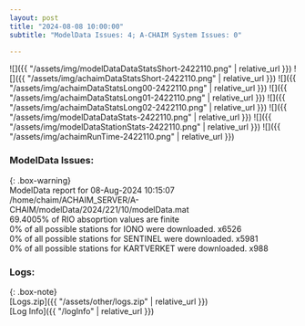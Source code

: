 ```yaml
---
layout: post
title: "2024-08-08 10:00:00"
subtitle: "ModelData Issues: 4; A-CHAIM System Issues: 0"

---
```


![]({{ "/assets/img/modelDataDataStatsShort-2422110.png" | relative_url }})
![]({{ "/assets/img/achaimDataStatsShort-2422110.png" | relative_url }})
![]({{ "/assets/img/achaimDataStatsLong00-2422110.png" | relative_url }})
![]({{ "/assets/img/achaimDataStatsLong01-2422110.png" | relative_url }})
![]({{ "/assets/img/achaimDataStatsLong02-2422110.png" | relative_url }})
![]({{ "/assets/img/modelDataDataStats-2422110.png" | relative_url }})
![]({{ "/assets/img/modelDataStationStats-2422110.png" | relative_url }})
![]({{ "/assets/img/achaimRunTime-2422110.png" | relative_url }})


### ModelData Issues:  
  
{: .box-warning}  
 ModelData report for 08-Aug-2024 10:15:07   
 /home/chaim/ACHAIM_SERVER/A-CHAIM/modelData/2024/221/10/modelData.mat   
 69.4005% of RIO absoprtion values are finite   
 0% of all possible stations for IONO were downloaded. x6526   
 0% of all possible stations for SENTINEL were downloaded. x5981   
 0% of all possible stations for KARTVERKET were downloaded. x988   
  


### Logs:  
  
{: .box-note}  
[Logs.zip]({{ "/assets/other/logs.zip" | relative_url }})  
[Log Info]({{ "/logInfo" | relative_url }})  

